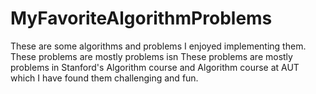 # MyFavoriteAlgorithmProblems
These are some algorithms and problems I enjoyed implementing them.
These problems are mostly problems isn
These problems are mostly problems in Stanford's Algorithm course and Algorithm course at AUT which I have found them challenging and fun.
